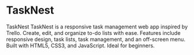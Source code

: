 # TaskNest
TaskNest TaskNest is a responsive task management web app inspired by Trello. Create, edit, and organize to-do lists with ease. Features include responsive design, task lists, task management, and an off-screen menu. Built with HTML5, CSS3, and JavaScript. Ideal for beginners.
